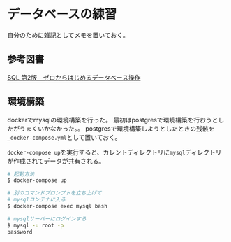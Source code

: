 # データベースの練習

自分のために雑記としてメモを置いておく。

## 参考図書
[SQL 第2版　ゼロからはじめるデータベース操作](https://www.shoeisha.co.jp/book/detail/9784798144450)

## 環境構築

dockerでmysqlの環境構築を行った。
最初はpostgresで環境構築を行おうとしたがうまくいかなかった。。
postgresで環境構築しようとしたときの残骸を`_docker-compose.yml`として置いておく。

`docker-compose up`を実行すると、カレントディレクトリに`mysql`ディレクトリが作成されてデータが共有される。

``` BASH
# 起動方法
$ docker-compose up

# 別のコマンドプロンプトを立ち上げて
# mysqlコンテナに入る
$ docker-compose exec mysql bash

# mysqlサーバーにログインする
$ mysql -u root -p
password

```
